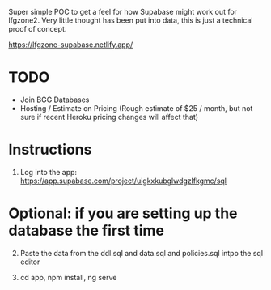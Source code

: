 Super simple POC to get a feel for how Supabase might work out for lfgzone2. Very little thought has been put into data, this is just a technical proof of concept.

https://lfgzone-supabase.netlify.app/

# TODO

- Join BGG Databases
- Hosting / Estimate on Pricing (Rough estimate of $25 / month, but not sure if recent Heroku pricing changes will affect that)

# Instructions

1. Log into the app: https://app.supabase.com/project/uigkxkubglwdgzlfkgmc/sql

# Optional: if you are setting up the database the first time
2. Paste the data from the ddl.sql and data.sql and policies.sql intpo the sql editor

3. cd app, npm install, ng serve

